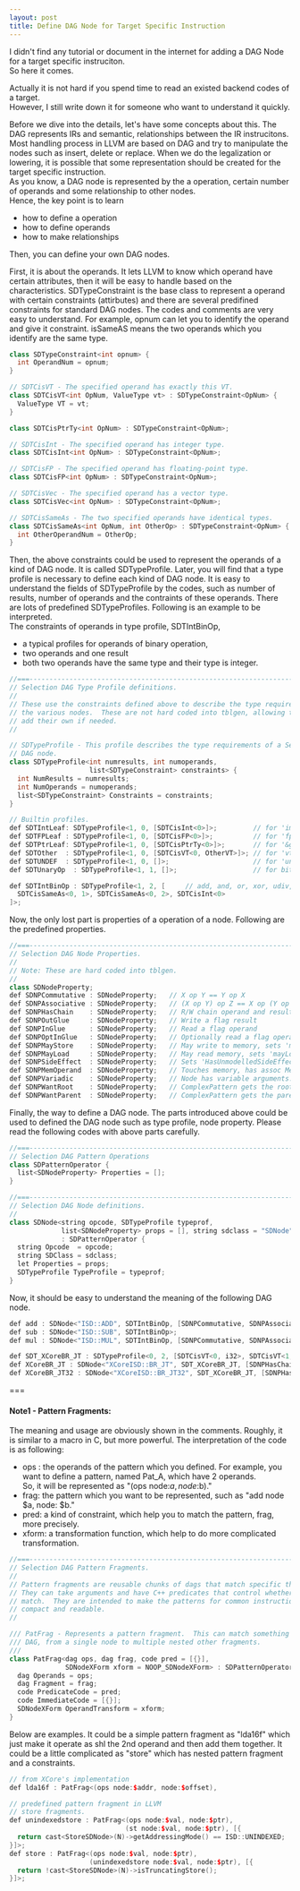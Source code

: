 ```yaml
---
layout: post
title: Define DAG Node for Target Specific Instruction
---
```

I didn't find any tutorial or document in the internet for adding a DAG Node for a target specific instruciton.  
So here it comes.  

Actually it is not hard if you spend time to read an existed backend codes of a target.  
However, I still write down it for someone who want to understand it quickly.  

Before we dive into the details, let's have some concepts about this.
The DAG represents IRs and semantic, relationships between the IR instrucitons.
Most handling process in LLVM are based on DAG and try to manipulate the nodes such as insert, delete or replace.
When we do the legalization or lowering, it is possible that some representation should be created for the target specific instruction.  
As you know, a DAG node is represented by the a operation, certain number of operands and some relationship to other nodes.  
Hence, the key point is to learn   

  * how to define a operation
  * how to define operands
  * how to make relationships  

Then, you can define your own DAG nodes.   

First, it is about the operands.
It lets LLVM to know which operand have certain attributes, then it will be easy to handle based on the characteristics.
SDTypeConstraint is the base class to represent a operand with certain constraints (attirbutes) and 
there are several predifined constraints for standard DAG nodes.
The codes and comments are very easy to understand. 
For example, opnum can let you to identify the operand and give it constraint.
isSameAS means the two operands which you identify are the same type.  

```C++
class SDTypeConstraint<int opnum> {
  int OperandNum = opnum;
}

// SDTCisVT - The specified operand has exactly this VT.
class SDTCisVT<int OpNum, ValueType vt> : SDTypeConstraint<OpNum> {
  ValueType VT = vt;
}

class SDTCisPtrTy<int OpNum> : SDTypeConstraint<OpNum>;

// SDTCisInt - The specified operand has integer type.
class SDTCisInt<int OpNum> : SDTypeConstraint<OpNum>;

// SDTCisFP - The specified operand has floating-point type.
class SDTCisFP<int OpNum> : SDTypeConstraint<OpNum>;

// SDTCisVec - The specified operand has a vector type.
class SDTCisVec<int OpNum> : SDTypeConstraint<OpNum>;

// SDTCisSameAs - The two specified operands have identical types.                                                                                                                   
class SDTCisSameAs<int OpNum, int OtherOp> : SDTypeConstraint<OpNum> {
  int OtherOperandNum = OtherOp;
}
```

Then, the above constraints could be used to represent the operands of a kind of DAG node.
It is called SDTypeProfile. Later, you will find that a type profile is necessary to define each kind of DAG node.
It is easy to understand the fields of SDTypeProfile by the codes, such as number of results, number of operands and the contraints of these operands. 
There are lots of predefined SDTypeProfiles. Following is an example to be interpreted.   
The constraints of operands in type profile, SDTIntBinOp,  

  * a typical profiles for operands of binary operation,
  * two operands and one result
  * both two operands have the same type and their type is integer.  

```C++
//===----------------------------------------------------------------------===//
// Selection DAG Type Profile definitions.
//
// These use the constraints defined above to describe the type requirements of
// the various nodes.  These are not hard coded into tblgen, allowing targets to
// add their own if needed.
//

// SDTypeProfile - This profile describes the type requirements of a Selection
// DAG node.
class SDTypeProfile<int numresults, int numoperands,
                    list<SDTypeConstraint> constraints> {
  int NumResults = numresults;
  int NumOperands = numoperands;
  list<SDTypeConstraint> Constraints = constraints;
}

// Builtin profiles.
def SDTIntLeaf: SDTypeProfile<1, 0, [SDTCisInt<0>]>;         // for 'imm'.
def SDTFPLeaf : SDTypeProfile<1, 0, [SDTCisFP<0>]>;          // for 'fpimm'.
def SDTPtrLeaf: SDTypeProfile<1, 0, [SDTCisPtrTy<0>]>;       // for '&g'.
def SDTOther  : SDTypeProfile<1, 0, [SDTCisVT<0, OtherVT>]>; // for 'vt'.
def SDTUNDEF  : SDTypeProfile<1, 0, []>;                     // for 'undef'.                                                                                                         
def SDTUnaryOp  : SDTypeProfile<1, 1, []>;                   // for bitconvert.

def SDTIntBinOp : SDTypeProfile<1, 2, [     // add, and, or, xor, udiv, etc.
  SDTCisSameAs<0, 1>, SDTCisSameAs<0, 2>, SDTCisInt<0>
]>;
```

Now, the only lost part is properties of a operation of a node.
Following are the predefined properties.   

```C++
//===----------------------------------------------------------------------===//
// Selection DAG Node Properties.
//
// Note: These are hard coded into tblgen.
//
class SDNodeProperty;
def SDNPCommutative : SDNodeProperty;   // X op Y == Y op X
def SDNPAssociative : SDNodeProperty;   // (X op Y) op Z == X op (Y op Z)
def SDNPHasChain    : SDNodeProperty;   // R/W chain operand and result
def SDNPOutGlue     : SDNodeProperty;   // Write a flag result
def SDNPInGlue      : SDNodeProperty;   // Read a flag operand
def SDNPOptInGlue   : SDNodeProperty;   // Optionally read a flag operand
def SDNPMayStore    : SDNodeProperty;   // May write to memory, sets 'mayStore'.
def SDNPMayLoad     : SDNodeProperty;   // May read memory, sets 'mayLoad'.
def SDNPSideEffect  : SDNodeProperty;   // Sets 'HasUnmodelledSideEffects'.
def SDNPMemOperand  : SDNodeProperty;   // Touches memory, has assoc MemOperand
def SDNPVariadic    : SDNodeProperty;   // Node has variable arguments.
def SDNPWantRoot    : SDNodeProperty;   // ComplexPattern gets the root of match
def SDNPWantParent  : SDNodeProperty;   // ComplexPattern gets the parent

```

Finally, the way to define a DAG node. The parts introduced above could be used to defined the DAG node
such as type profile, node property. Please read the following codes with above parts carefully.   

```C++
//===----------------------------------------------------------------------===//
// Selection DAG Pattern Operations
class SDPatternOperator {
  list<SDNodeProperty> Properties = [];
}

//===----------------------------------------------------------------------===//
// Selection DAG Node definitions.
//
class SDNode<string opcode, SDTypeProfile typeprof,
             list<SDNodeProperty> props = [], string sdclass = "SDNode">
             : SDPatternOperator {
  string Opcode  = opcode;
  string SDClass = sdclass;
  let Properties = props;
  SDTypeProfile TypeProfile = typeprof;
}
```

Now, it should be easy to understand the meaning of the following DAG node.  

```C++
def add : SDNode<"ISD::ADD", SDTIntBinOp, [SDNPCommutative, SDNPAssociative]>;
def sub : SDNode<"ISD::SUB", SDTIntBinOp>;
def mul : SDNode<"ISD::MUL", SDTIntBinOp, [SDNPCommutative, SDNPAssociative]>;

def SDT_XCoreBR_JT : SDTypeProfile<0, 2, [SDTCisVT<0, i32>, SDTCisVT<1, i32>]>;
def XCoreBR_JT : SDNode<"XCoreISD::BR_JT", SDT_XCoreBR_JT, [SDNPHasChain]>;
def XCoreBR_JT32 : SDNode<"XCoreISD::BR_JT32", SDT_XCoreBR_JT, [SDNPHasChain]>;
```
===

#### Note1 - Pattern Fragments:  

The meaning and usage are obviously shown in the comments.
Roughly, it is similar to a macro in C, but more powerful.
The interpretation of the code is as following:  
  * ops : the operands of the pattern which you defined.
          For example, you want to define a pattern, named Pat_A, which have 2 operands.  
          So, it will be represented as "(ops node:$a, node:$b)."
  * frag: the pattern which you want to be represented, such as "add node $a, node: $b."
  * pred: a kind of constraint, which help you to match the pattern, frag, more precisely.
  * xform: a transformation function, which help to do more complicated transformation.  

```C++
//===----------------------------------------------------------------------===//
// Selection DAG Pattern Fragments.
//
// Pattern fragments are reusable chunks of dags that match specific things.
// They can take arguments and have C++ predicates that control whether they 
// match.  They are intended to make the patterns for common instructions more 
// compact and readable.
//

/// PatFrag - Represents a pattern fragment.  This can match something on the
/// DAG, from a single node to multiple nested other fragments.
///
class PatFrag<dag ops, dag frag, code pred = [{}],
              SDNodeXForm xform = NOOP_SDNodeXForm> : SDPatternOperator {
  dag Operands = ops; 
  dag Fragment = frag;
  code PredicateCode = pred;
  code ImmediateCode = [{}];
  SDNodeXForm OperandTransform = xform;                                                                                                                                              
}
```
Below are examples. It could be a simple pattern fragment as "lda16f" 
which just make it operate as shl the 2nd operand and then add them together. 
It could be a little complicated as "store" which has nested pattern fragment and a constraints.  

```C++
// from XCore's implementation
def lda16f : PatFrag<(ops node:$addr, node:$offset),                                                                                             (add node:$addr, (shl node:$offset, 1))>;

// predefined pattern fragment in LLVM
// store fragments.
def unindexedstore : PatFrag<(ops node:$val, node:$ptr),
                             (st node:$val, node:$ptr), [{
  return cast<StoreSDNode>(N)->getAddressingMode() == ISD::UNINDEXED;
}]>;
def store : PatFrag<(ops node:$val, node:$ptr),
                    (unindexedstore node:$val, node:$ptr), [{
  return !cast<StoreSDNode>(N)->isTruncatingStore();
}]>;
```
